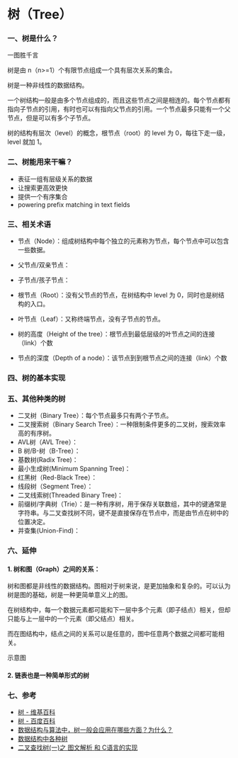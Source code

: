 # 树（Tree）

### 一、树是什么？
一图胜千言

树是由 n（n>=1）个有限节点组成一个具有层次关系的集合。

树是一种非线性的数据结构。

一个树结构一般是由多个节点组成的，而且这些节点之间是相连的。每个节点都有指向子节点的引用，有时也可以有指向父节点的引用。一个节点最多只能有一个父节点，但是可以有多个子节点。

树的结构有层次（level）的概念，根节点（root）的 level 为 0，每往下走一级，level 就加 1。

### 二、树能用来干嘛？
- 表征一组有层级关系的数据
- 让搜索更高效更快
- 提供一个有序集合
- powering prefix matching in text fields

### 三、相关术语

- 节点（Node）：组成树结构中每个独立的元素称为节点，每个节点中可以包含一些数据。

- 父节点/双亲节点：

- 子节点/孩子节点：

- 根节点（Root）：没有父节点的节点，在树结构中 level 为 0，同时也是树结构的入口。

- 叶节点（Leaf）：又称终端节点，没有子节点的节点。

- 树的高度（Height of the tree）：根节点到最低层级的叶节点之间的连接（link）个数

- 节点的深度（Depth of a node）：该节点到到根节点之间的连接（link）个数


### 四、树的基本实现

### 五、其他种类的树
- 二叉树（Binary Tree）：每个节点最多只有两个子节点。
- 二叉搜索树（Binary Search Tree）：一种限制条件更多的二叉树，搜索效率高的有序树。
- AVL树（AVL Tree）：
- B 树/B-树（B-Tree）：
- 基数树(Radix Tree)：
- 最小生成树(Minimum Spanning Tree)：
- 红黑树（Red-Black Tree）：
- 线段树（Segment Tree）：
- 二叉线索树(Threaded Binary Tree)：
- 前缀树/字典树（Trie）：是一种有序树，用于保存关联数组，其中的键通常是字符串。与二叉查找树不同，键不是直接保存在节点中，而是由节点在树中的位置决定。
- 并查集(Union-Find)：

### 六、延伸

#### 1. 树和图（Graph）之间的关系：
树和图都是非线性的数据结构。图相对于树来说，是更加抽象和复杂的。可以认为树是图的基础，树是一种更简单意义上的图。

在树结构中，每一个数据元素都可能和下一层中多个元素（即子结点）相关，但却只能与上一层中的一个元素（即父结点）相关。

而在图结构中，结点之间的关系可以是任意的，图中任意两个数据之间都可能相关。

示意图

#### 2. 链表也是一种简单形式的树

### 七、参考
- [树 - 维基百科](https://zh.wikipedia.org/wiki/树_(数据结构))
- [树 - 百度百科](https://baike.baidu.com/item/树/2699484?fr=aladdin#2)
- [数据结构与算法中，树一般会应用在哪些方面？为什么？](https://www.zhihu.com/question/20176446)
- [数据结构中各种树](http://blog.jobbole.com/111680/)
- [二叉查找树(一)之 图文解析 和 C语言的实现](https://www.cnblogs.com/skywang12345/p/3576328.html)